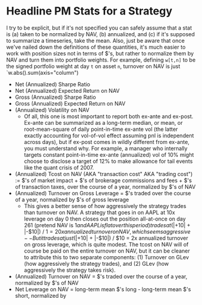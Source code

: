 # Headline PM Stats for a Strategy

I try to be explicit, but if it's not specified you can safely assume that a stat is (a) taken to be normalized by NAV, (b) annualized, and (c) if it's supposed to summarize a timeseries, take the mean. Also, just be aware that once we've nailed down the definitions of these quantities, it's much easier to work with position sizes not in terms of $'s, but rather to normalize them by NAV and turn them into portfolio weights. For example, defining `w[t,n]` to be the signed portfolio weight at day `t` on asset `n`, turnover on NAV is just `w.abs().sum(axis="column")

* Net (Annualized) Sharpe Ratio
* Net (Annualized) Expected Return on NAV
* Gross (Annualized) Sharpe Ratio
* Gross (Annualized) Expected Return on NAV
* (Annualized) Volatility on NAV
    * Of all, this one is most important to report both ex-ante and ex-post. Ex-ante can be summarized as a long-term median, or mean, or root-mean-square of daily point-in-time ex-ante vol (the latter exactly accounting for vol-of-vol effect assuming pnl is independent across days), but if ex-post comes in wildly different from ex-ante, you must understand why. For example, a manager who internally targets constant point-in-time ex-ante (annualized) vol of 10% might choose to disclose a target of 12% to make allowance for tail events like the quant crisis of 2007.
* (Annualized) Tcost on NAV (AKA "transaction cost" AKA "trading cost") := $'s of market impact + $'s of brokerage commissions and fees + $'s of transaction taxes, over the course of a year, normalized by $'s of NAV
* (Annualized) Turnover on Gross Leverage = $'s traded over the course of a year, normalized by $'s of gross leverage
    * This gives a better sense of how aggressively the strategy trades than turnover on NAV. A strategy that goes in on AAPL at 10x leverage on day 0 then closes out the position all-at-once on day 261 (pretend NAV is $1 and AAPL is flat over this period) trades at (|+$10| + |-$10|) / $1 = 20x annualized turnover on NAV, which seems aggressive -- But it trades at just (|+$10| + |-$10|) / $10 = 2x annualized turnover on gross leverage, which is quite modest. The tcost on NAV will of course be paid on the entire turnover on NAV, but it can be cleaner to attribute this to two separate components: (1) Turnover on GLev (how aggressively the strategy trades), and (2) GLev (how aggressively the strategy takes risk).
* (Annualized) Turnover on NAV = $'s traded over the course of a year, normalized by $'s of NAV
* Net Leverage on NAV = long-term mean $'s long - long-term mean $'s short, normalized by 

